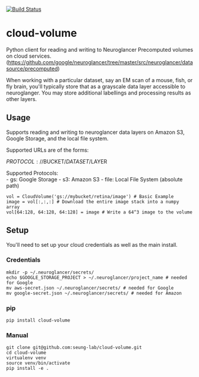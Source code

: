 [![Build Status](https://travis-ci.org/seung-lab/cloud-volume.svg?branch=master)](https://travis-ci.org/seung-lab/cloud-volume)

# cloud-volume

Python client for reading and writing to Neuroglancer Precomputed volumes on cloud services. (https://github.com/google/neuroglancer/tree/master/src/neuroglancer/datasource/precomputed)

When working with a particular dataset, say an EM scan of a mouse, fish, or fly brain, you'll typically store that as a grayscale data layer accessible to neuroglanger. You may store additional labellings and processing results as other layers.


## Usage

Supports reading and writing to neuroglancer data layers on Amazon S3, Google Storage, and the local file system.

Supported URLs are of the forms:

$PROTOCOL://$BUCKET/$DATASET/$LAYER  

Supported Protocols:  
	- gs:   Google Storage
	- s3:   Amazon S3
	- file: Local File System (absolute path)


```
vol = CloudVolume('gs://mybucket/retina/image') # Basic Example
image = vol[:,:,:] # Download the entire image stack into a numpy array
vol[64:128, 64:128, 64:128] = image # Write a 64^3 image to the volume
```

## Setup

You'll need to set up your cloud credentials as well as the main install.

### Credentials

```
mkdir -p ~/.neuroglancer/secrets/
echo $GOOGLE_STORAGE_PROJECT > ~/.neuroglancer/project_name # needed for Google
mv aws-secret.json ~/.neuroglancer/secrets/ # needed for Google
mv google-secret.json ~/.neuroglancer/secrets/ # needed for Amazon
```

### pip

```
pip install cloud-volume
```

### Manual
```
git clone git@github.com:seung-lab/cloud-volume.git
cd cloud-volume
virtualenv venv
source venv/bin/activate
pip install -e .
```





